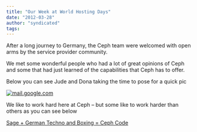 ```yaml
---
title: "Our Week at World Hosting Days"
date: "2012-03-28"
author: "syndicated"
tags: 
---
```


After a long journey to Germany, the Ceph team were welcomed with open arms by the service provider community.

We met some wonderful people who had a lot of great opinions of Ceph and some that had just learned of the capabilities that Ceph has to offer.

Below you can see Jude and Dona taking the time to pose for a quick pic

[![](images/mail.google.com_1.jpg "mail.google.com")](http://ceph.com/wp-content/uploads/2012/03/mail.google.com_1.jpg)

We like to work hard here at Ceph – but some like to work harder than others as you can see below

[Sage + German Techno and Boxing = Ceph Code](http://ceph.com/wp-content/uploads/2012/03/Sage-+-German-Techno-and-Boxing-Ceph-Code.mov)

